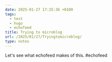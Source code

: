 ```yaml
---
date: 2025-01-27 17:25:36 +0100
tags:
  - test
  - hugo
  - echofeed
title: Trying to microblog
url: /2025/01/27/Tryingtomicroblog/
type: notes
---
```

Let's see what echofeed makes of this. #echofeed